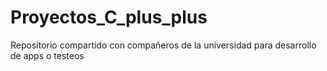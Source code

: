 # Proyectos_C_plus_plus
Repositorio compartido con compañeros de la universidad para desarrollo de apps o testeos
